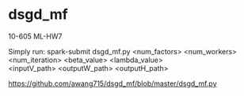 # dsgd_mf
10-605 ML-HW7

Simply run:
spark-submit dsgd_mf.py <num_factors> <num_workers> <num_iteration> <beta_value> <lambda_value> \
<inputV_path> <outputW_path> <outputH_path> 

https://github.com/awang715/dsgd_mf/blob/master/dsgd_mf.py
